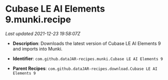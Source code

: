 # Cubase LE AI Elements 9.munki.recipe

_Last updated 2021-12-23 19:58:07Z_

- **Description**: Downloads the latest version of Cubase LE AI Elements 9 and imports into Munki.

- **Identifier**: `com.github.dataJAR-recipes.munki.Cubase LE AI Elements 9`

- **Parent Recipes**: `com.github.dataJAR-recipes.download.Cubase LE AI Elements 9`